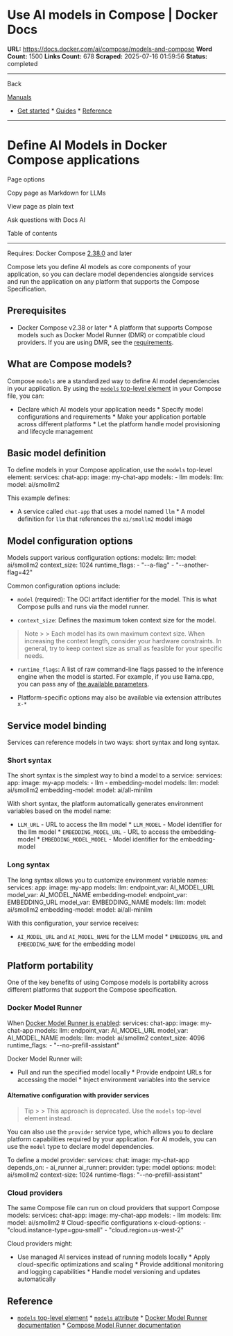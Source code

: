 # Use AI models in Compose | Docker Docs

**URL:** https://docs.docker.com/ai/compose/models-and-compose
**Word Count:** 1500
**Links Count:** 678
**Scraped:** 2025-07-16 01:59:56
**Status:** completed

---

Back

[Manuals](https://docs.docker.com/manuals/)

  * [Get started](https://docs.docker.com/get-started/)   * [Guides](https://docs.docker.com/guides/)   * [Reference](https://docs.docker.com/reference/)

* * *

# Define AI Models in Docker Compose applications

Page options

Copy page as Markdown for LLMs

View page as plain text

Ask questions with Docs AI

Table of contents

* * *

Requires: Docker Compose [2.38.0](https://docs.docker.com/compose/releases/release-notes/#2380) and later

Compose lets you define AI models as core components of your application, so you can declare model dependencies alongside services and run the application on any platform that supports the Compose Specification.

## Prerequisites

  * Docker Compose v2.38 or later   * A platform that supports Compose models such as Docker Model Runner \(DMR\) or compatible cloud providers. If you are using DMR, see the [requirements](https://docs.docker.com/ai/model-runner/#requirements).

## What are Compose models?

Compose `models` are a standardized way to define AI model dependencies in your application. By using the [`models` top-level element](https://docs.docker.com/reference/compose-file/models/) in your Compose file, you can:

  * Declare which AI models your application needs   * Specify model configurations and requirements   * Make your application portable across different platforms   * Let the platform handle model provisioning and lifecycle management

## Basic model definition

To define models in your Compose application, use the `models` top-level element:               services:       chat-app:         image: my-chat-app         models:           - llm          models:       llm:         model: ai/smollm2

This example defines:

  * A service called `chat-app` that uses a model named `llm`   * A model definition for `llm` that references the `ai/smollm2` model image

## Model configuration options

Models support various configuration options:               models:       llm:         model: ai/smollm2         context_size: 1024         runtime_flags:           - "--a-flag"           - "--another-flag=42"

Common configuration options include:

  * `model` \(required\): The OCI artifact identifier for the model. This is what Compose pulls and runs via the model runner.

  * `context_size`: Defines the maximum token context size for the model.

> Note >  > Each model has its own maximum context size. When increasing the context length, consider your hardware constraints. In general, try to keep context size as small as feasible for your specific needs.

  * `runtime_flags`: A list of raw command-line flags passed to the inference engine when the model is started. For example, if you use llama.cpp, you can pass any of [the available parameters](https://github.com/ggml-org/llama.cpp/blob/master/tools/server/README.md).

  * Platform-specific options may also be available via extension attributes `x-*`

## Service model binding

Services can reference models in two ways: short syntax and long syntax.

### Short syntax

The short syntax is the simplest way to bind a model to a service:               services:       app:         image: my-app         models:           - llm           - embedding-model          models:       llm:         model: ai/smollm2       embedding-model:         model: ai/all-minilm

With short syntax, the platform automatically generates environment variables based on the model name:

  * `LLM_URL` \- URL to access the llm model   * `LLM_MODEL` \- Model identifier for the llm model   * `EMBEDDING_MODEL_URL` \- URL to access the embedding-model   * `EMBEDDING_MODEL_MODEL` \- Model identifier for the embedding-model

### Long syntax

The long syntax allows you to customize environment variable names:               services:       app:         image: my-app         models:           llm:             endpoint_var: AI_MODEL_URL             model_var: AI_MODEL_NAME           embedding-model:             endpoint_var: EMBEDDING_URL             model_var: EMBEDDING_NAME          models:       llm:         model: ai/smollm2       embedding-model:         model: ai/all-minilm

With this configuration, your service receives:

  * `AI_MODEL_URL` and `AI_MODEL_NAME` for the LLM model   * `EMBEDDING_URL` and `EMBEDDING_NAME` for the embedding model

## Platform portability

One of the key benefits of using Compose models is portability across different platforms that support the Compose specification.

### Docker Model Runner

When [Docker Model Runner is enabled](https://docs.docker.com/ai/model-runner/):               services:       chat-app:         image: my-chat-app         models:           llm:             endpoint_var: AI_MODEL_URL             model_var: AI_MODEL_NAME          models:       llm:         model: ai/smollm2         context_size: 4096         runtime_flags:           - "--no-prefill-assistant"

Docker Model Runner will:

  * Pull and run the specified model locally   * Provide endpoint URLs for accessing the model   * Inject environment variables into the service

#### Alternative configuration with provider services

> Tip >  > This approach is deprecated. Use the `models` top-level element instead.

You can also use the `provider` service type, which allows you to declare platform capabilities required by your application. For AI models, you can use the `model` type to declare model dependencies.

To define a model provider:               services:       chat:         image: my-chat-app         depends_on:           - ai_runner            ai_runner:         provider:           type: model           options:             model: ai/smollm2             context-size: 1024             runtime-flags: "--no-prefill-assistant"

### Cloud providers

The same Compose file can run on cloud providers that support Compose models:               services:       chat-app:         image: my-chat-app         models:           - llm          models:       llm:         model: ai/smollm2         # Cloud-specific configurations         x-cloud-options:           - "cloud.instance-type=gpu-small"           - "cloud.region=us-west-2"

Cloud providers might:

  * Use managed AI services instead of running models locally   * Apply cloud-specific optimizations and scaling   * Provide additional monitoring and logging capabilities   * Handle model versioning and updates automatically

## Reference

  * [`models` top-level element](https://docs.docker.com/reference/compose-file/models/)   * [`models` attribute](https://docs.docker.com/reference/compose-file/services/#models)   * [Docker Model Runner documentation](https://docs.docker.com/ai/model-runner/)   * [Compose Model Runner documentation](https://docs.docker.com/ai/compose/models-and-compose/)